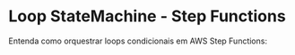 # Loop StateMachine - Step Functions
Entenda como orquestrar loops condicionais em AWS Step Functions: 
